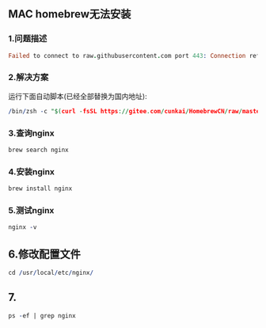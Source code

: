 ## MAC homebrew无法安装

### 1.问题描述

```pro
Failed to connect to raw.githubusercontent.com port 443: Connection refused
```

### 2.解决方案

运行下面自动脚本(已经全部替换为国内地址):

```pro
/bin/zsh -c "$(curl -fsSL https://gitee.com/cunkai/HomebrewCN/raw/master/Homebrew.sh)"
```

### 3.查询nginx

```pro
brew search nginx
```

### 4.安装nginx

```pro
brew install nginx
```

### 5.测试nginx

```pro
nginx -v
```

## 6.修改配置文件

```pro
cd /usr/local/etc/nginx/
```

## 7.

```pro
ps -ef | grep nginx
```





